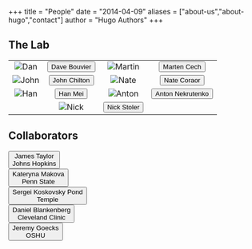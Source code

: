 +++
title = "People"
date = "2014-04-09"
aliases = ["about-us","about-hugo","contact"]
author = "Hugo Authors"
+++
<div><i data-feather="circle"></i></div>

## The Lab

|   |   |   |   |
|:---:|:---:|:---:|:---:|
| <img src="/images/daveb.jpg" alt="Dan"> | <button onclick="window.location.href = 'https://github.com/davebx';" class="btn-secondary">Dave Bouvier</button>    | <img src="/images/marten.jpg" alt="Martin"> | <button onclick="window.location.href = 'https://github.com/martenson';" class="btn-secondary">Marten Cech</button> |
| <img src="/images/john.jpg" alt="John"> | <button onclick="window.location.href = 'https://github.com/jmchilton';" class="btn-secondary">John Chilton</button> | <img src="/images/nate.jpg" alt="Nate"> | <button onclick="window.location.href = 'https://github.com/natefoo';" class="btn-secondary">Nate Coraor</button> |
| <img src="/images/han.jpg" alt="Han"> | <button onclick="window.location.href = 'http://bmb.psu.edu/directory/hzm5191';" class="btn-secondary">Han Mei</button> | <img src="/images/anton.jpg" alt="Anton"> | <button onclick="window.location.href = 'http://orcid.org/0000-0002-5987-8032';" class="btn-secondary">Anton Nekrutenko</button> |
| | <img src="/images/nick.jpg" alt="Nick"> | <button onclick="window.location.href = 'https://github.com/NickSto';" class="btn-secondary">Nick Stoler</button> | |


## Collaborators

<div class="row flex-center">
  <div class="col-4 col"><button onclick="window.location.href = 'https://bio.jhu.edu/directory/james-taylor/';" class="btn-warning">James Taylor<br>Johns Hopkins</button> </div>
  <div class="col-4 col"><button onclick="window.location.href = 'https://bio.psu.edu/directory/kdm16/';" class="btn-warning">Kateryna Makova<br>Penn State</button></div>
  <div class="col-4 col"><button onclick="window.location.href = 'https://bio.cst.temple.edu/people/';" class="btn-warning">Sergei Koskovsky Pond <br>Temple</button> </div>
</div>
<div class="row flex-center">
  <div class="col-4 col"><button onclick="window.location.href = 'https://www.lerner.ccf.org/gmi/blankenberg/';" class="btn-warning">Daniel Blankenberg<br>Cleveland Clinic</button></div>
  <div class="col-4 col"><button onclick="window.location.href = 'https://goeckslab.org/';" class="btn-warning">Jeremy Goecks<br>OSHU</button> </div>
</div>